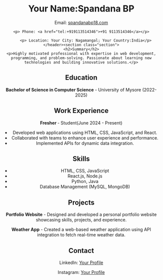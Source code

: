 <!DOCTYPE html>
<html lang="en">


<head>
    <meta charset="UTF-8">
    <meta name="viewport" content="width=device-width, initial-scale=1.0">
    <title>Resume</title>
</head>


<body>
    <header>
        <h1>Your Name:Spandana BP</h1>
          <p>Email: <a href="spandanabp18@gmail.com">spandanabp18.com</a></p>
    
    <p> Phone: <a href="tel:+919113514346">+91 9113514346</a></p>
    
        <p> Location: Your City: Nagamangal; Your Country:India</p>
    </header><section class="section">
    <h2>Summary</h2>
    <p>Highly motivated professional with expertise in web development, programming, and problem-solving. Passionate about learning new technologies and building innovative solutions.</p>
</section>

<section class="section">
    <h2>Education</h2>
    <p><strong>Bachelor of Science in Computer Science</strong> - University of Mysore (2022-2025)</p>
</section>

<section class="section">
    <h2>Work Experience</h2>
    <p><strong>Fresher </strong> - Student(June 2024 - Present)</p>
    <ul>
        <li>Developed web applications using HTML, CSS, JavaScript, and React.</li>
        <li>Collaborated with teams to enhance user experience and performance.</li>
        <li>Implemented APIs for dynamic data integration.</li>
    </ul>
</section>

<section class="section">
    <h2>Skills</h2>
    <ul>
        <li>HTML, CSS, JavaScript</li>
        <li>React.js, Node.js</li>
        <li>Python, Java</li>
        <li>Database Management (MySQL, MongoDB)</li>
    </ul>
</section>

<section class="section">
    <h2>Projects</h2>
    <p><strong>Portfolio Website</strong> - Designed and developed a personal portfolio website showcasing skills, projects, and experience.</p>
    <p><strong>Weather App</strong> - Created a web-based weather application using API integration to fetch real-time weather data.</p>
</section>

<section class="section">
    <h2>Contact</h2>
    <p>LinkedIn: <a href="https://www.linkedin.com/in/spandana-b-p-769499303?utm_source=share&utm_campaign=share_via&utm_content=profile&utm_medium=android_app">Your Profile</a></p>
    <p>Instagram: <a href="https://www.instagram.com/spandana.bp?igsh=YzlzcG13N2FoZGJn">Your Profile</a></p>
</section>

</body>
</html>

